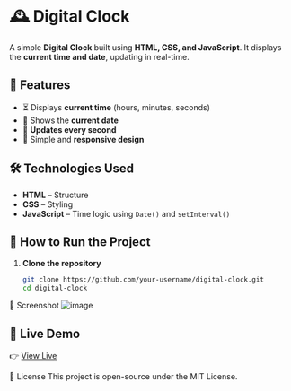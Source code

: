 # 🕰️ Digital Clock

A simple **Digital Clock** built using **HTML, CSS, and JavaScript**. It displays the **current time and date**, updating in real-time.

## 📌 Features
- ⏳ Displays **current time** (hours, minutes, seconds)
- 📅 Shows the **current date**
- 🔄 **Updates every second**
- 🎨 Simple and **responsive design**

## 🛠️ Technologies Used
- **HTML** – Structure  
- **CSS** – Styling  
- **JavaScript** – Time logic using `Date()` and `setInterval()`  

## 🚀 How to Run the Project
1. **Clone the repository**  
   ```sh
   git clone https://github.com/your-username/digital-clock.git
   cd digital-clock

   
📸 Screenshot
![image](https://github.com/user-attachments/assets/e389768c-5cb6-44e8-95e2-74aed2d88994)


## 🔗 Live Demo  
👉 [View Live](https://digital-clock-phi-lac.vercel.app/)  


📜 License
This project is open-source under the MIT License.
